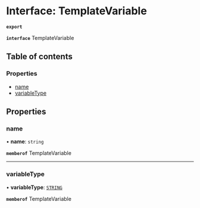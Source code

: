 # Interface: TemplateVariable

**`export`**

**`interface`** TemplateVariable

## Table of contents

### Properties

- [name](TemplateVariable.md#name)
- [variableType](TemplateVariable.md#variabletype)

## Properties

### name

• **name**: `string`

**`memberof`** TemplateVariable

___

### variableType

• **variableType**: [`STRING`](../enums/TemplateVariableVariableTypeEnum.md#string)

**`memberof`** TemplateVariable
